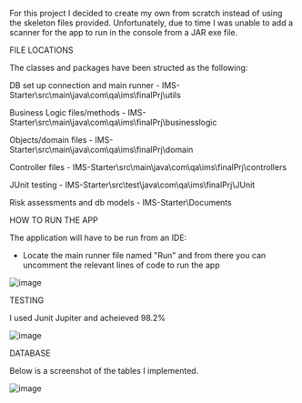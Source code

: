 For this project I decided to create my own from scratch instead of using the skeleton files provided. Unfortunately, due to time I was unable to add a scanner for the app to run in the console from a JAR exe file. 

FILE LOCATIONS

The classes and packages have been structed as the following:

DB set up connection and main runner - IMS-Starter\src\main\java\com\qa\ims\finalPrj\utils

Business Logic files/methods - IMS-Starter\src\main\java\com\qa\ims\finalPrj\businesslogic

Objects/domain files - IMS-Starter\src\main\java\com\qa\ims\finalPrj\domain

Controller files - IMS-Starter\src\main\java\com\qa\ims\finalPrj\controllers

JUnit testing - IMS-Starter\src\test\java\com\qa\ims\finalPrj\JUnit

Risk assessments and db models - IMS-Starter\Documents

HOW TO RUN THE APP

The application will have to be run from an IDE:

* Locate the main runner file named "Run" and from there you can uncomment the relevant lines of code to run the app

![image](https://user-images.githubusercontent.com/32695213/170736317-f9bf63ec-b1be-4b1d-bd62-84548c3d8318.png)

TESTING

I used Junit Jupiter and acheieved 98.2%

![image](https://user-images.githubusercontent.com/32695213/170736618-642f0493-b1bd-491c-8b1a-02743b2fa0a7.png)

DATABASE

Below is a screenshot of the tables I implemented.

![image](https://user-images.githubusercontent.com/32695213/170737193-8290317a-d017-4229-b703-ee09e5f5340c.png)

